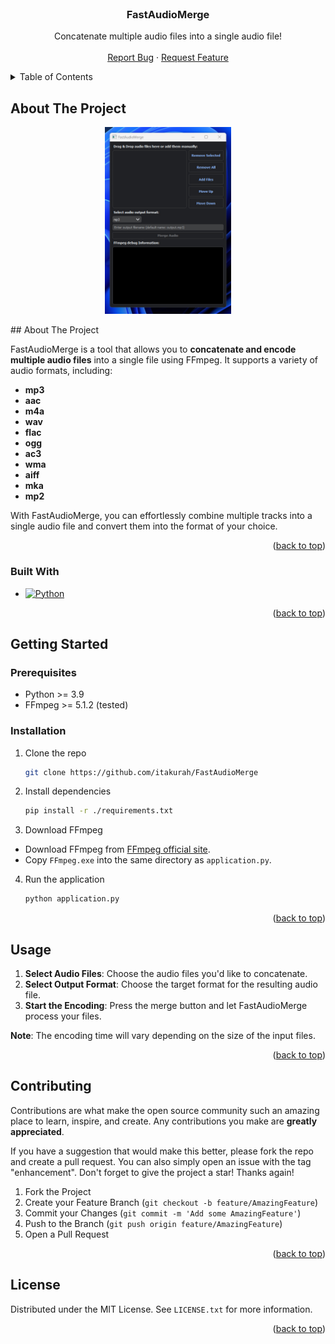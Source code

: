 <div id="top"></div>
<!-- PROJECT SHIELDS -->
<!--
*** I'm using markdown "reference style" links for readability.
*** Reference links are enclosed in brackets [ ] instead of parentheses ( ).
*** See the bottom of this document for the declaration of the reference variables
*** for contributors-url, forks-url, etc. This is an optional, concise syntax you may use.
*** https://www.markdownguide.org/basic-syntax/#reference-style-links
-->
<!-- PROJECT LOGO -->
<br />
<div align="center">

<h3 align="center">FastAudioMerge</h3>

  <p align="center">
    Concatenate multiple audio files into a single audio file! 
    <br />
    <br />
    <a href="https://github.com/itakurah/FastAudioMerge/issues">Report Bug</a>
    ·
    <a href="https://github.com/itakurah/FastAudioMerge/issues">Request Feature</a>
  </p>
</div>



<!-- TABLE OF CONTENTS -->
<details>
  <summary>Table of Contents</summary>
  <ol>
    <li>
      <a href="#about-the-project">About The Project</a>
      <ul>
        <li><a href="#built-with">Built With</a></li>
      </ul>
    </li>
    <li>
      <a href="#getting-started">Getting Started</a>
      <ul>
        <li><a href="#prerequisites">Prerequisites</a></li>
        <li><a href="#installation">Installation</a></li>
      </ul>
    </li>
    <li><a href="#usage">Usage</a></li>
    <li><a href="#contributing">Contributing</a></li>
    <li><a href="#license">License</a></li>
  </ol>
</details>



<!-- ABOUT THE PROJECT -->
## About The Project

<p align="center">
<img src="https://github.com/itakurah/FastAudioMerge/blob/main/images/screenshot.jpg"  width="40%" height="40%">
</p>
## About The Project

FastAudioMerge is a tool that allows you to **concatenate and encode multiple audio files** into a single file using FFmpeg. It supports a variety of audio formats, including:

- **mp3**
- **aac**
- **m4a**
- **wav**
- **flac**
- **ogg**
- **ac3**
- **wma**
- **aiff**
- **mka**
- **mp2**

With FastAudioMerge, you can effortlessly combine multiple tracks into a single audio file and convert them into the format of your choice.


<p align="right">(<a href="#top">back to top</a>)</p>



### Built With

* [![Python][Python]][Python-url]

<p align="right">(<a href="#top">back to top</a>)</p>



<!-- GETTING STARTED -->
## Getting Started
### Prerequisites

* Python >= 3.9
* FFmpeg >= 5.1.2 (tested)

### Installation

1. Clone the repo
   ```sh
   git clone https://github.com/itakurah/FastAudioMerge
   ```
2. Install dependencies
   ```sh
   pip install -r ./requirements.txt
   ```
  
3. Download FFmpeg
* Download FFmpeg from <a href="https://www.ffmpeg.org/download.html">FFmpeg official site</a>.
* Copy ```FFmpeg.exe``` into the same directory as ```application.py```.

4. Run the application
   ```sh
   python application.py
   ```


<p align="right">(<a href="#top">back to top</a>)</p>



<!-- USAGE EXAMPLES -->
## Usage

1. **Select Audio Files**: Choose the audio files you'd like to concatenate.
2. **Select Output Format**: Choose the target format for the resulting audio file.
3. **Start the Encoding**: Press the merge button and let FastAudioMerge process your files.

**Note**: The encoding time will vary depending on the size of the input files.

<p align="right">(<a href="#top">back to top</a>)</p>


<!-- CONTRIBUTING -->
## Contributing

Contributions are what make the open source community such an amazing place to learn, inspire, and create. Any contributions you make are **greatly appreciated**.

If you have a suggestion that would make this better, please fork the repo and create a pull request. You can also simply open an issue with the tag "enhancement".
Don't forget to give the project a star! Thanks again!

1. Fork the Project
2. Create your Feature Branch (`git checkout -b feature/AmazingFeature`)
3. Commit your Changes (`git commit -m 'Add some AmazingFeature'`)
4. Push to the Branch (`git push origin feature/AmazingFeature`)
5. Open a Pull Request

<p align="right">(<a href="#top">back to top</a>)</p>



<!-- LICENSE -->
## License

Distributed under the MIT License. See `LICENSE.txt` for more information.

<p align="right">(<a href="#top">back to top</a>)</p>



<!-- MARKDOWN LINKS & IMAGES -->
<!-- https://www.markdownguide.org/basic-syntax/#reference-style-links -->
[Python]: https://img.shields.io/badge/python-3670A0?style=for-the-badge&logo=python&logoColor=ffdd54
[Python-url]: https://www.python.org/
